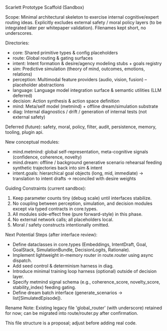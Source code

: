 Scarlett Prototype Scaffold (Sandbox)

Scope: Minimal architectural skeleton to exercise internal cognitive/expert routing ideas. Explicitly excludes external safety / moral policy layers (to be integrated later per whitepaper validation). Filenames kept short, no underscores.

Directories:
- core: Shared primitive types & config placeholders
- route: Global routing & gating surfaces
- intent: Intent formation & desire/agency modeling stubs + goals registry
- sim: Predictive simulation (theory of mind, outcomes, emotions, relations)
- perception: Multimodal feature providers (audio, vision, fusion) – placeholder abstractions
- language: Language model integration surface & semantic utilities (LLM deferred)
- decision: Action synthesis & action space definition
- mind: Meta/self model (metmind) + offline dream/simulation substrate
- diag: Internal diagnostics / drift / generation of internal tests (not external safety)

Deferred (future): safety, moral, policy, filter, audit, persistence, memory, tooling, plugin api.

New conceptual modules:
- mind.metmind: global self-representation, meta-cognitive signals (confidence, coherence, novelty)
- mind.dream: offline / background generative scenario rehearsal feeding synthetic trajectories back into sim & intent
- intent.goals: hierarchical goal objects (long, mid, immediate) -> translation to intent drafts -> reconciled with desire weights

Guiding Constraints (current sandbox):
1. Keep parameter counts tiny (debug scale) until interfaces stabilize.
2. No coupling between perception, simulation, and decision modules except via typed contracts in core.types.
3. All modules side-effect free (pure forward-style) in this phase.
4. No external network calls; all placeholders local.
5. Moral / safety constructs intentionally omitted.

Next Potential Steps (after interface review):
- Define dataclasses in core.types (Embeddings, IntentDraft, Goal, GoalStack, SimulationBundle, DecisionLogits, Rationale).
- Implement lightweight in-memory router in route.router using async dispatch.
- Add seed control & determinism harness in diag.
- Introduce minimal training loop harness (optional) outside of decision layer.
- Specify metmind signal schema (e.g., coherence_score, novelty_score, stability_index) feeding gating.
- Define dream batch interface (generate_scenarios -> list[SimulatedEpisode]).

Rename Note: Existing legacy file 'global_router' (with underscore) retained for now; can be migrated into route/router.py after confirmation.

This file structure is a proposal; adjust before adding real code.
